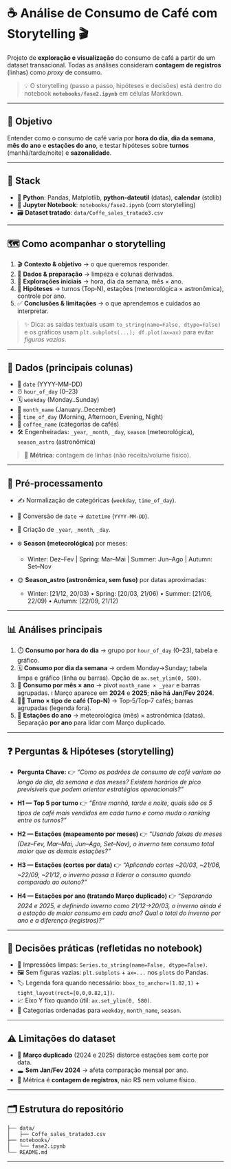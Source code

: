 # ☕️ Análise de Consumo de Café com Storytelling 🎬

Projeto de **exploração e visualização** do consumo de café a partir de um dataset transacional. Todas as análises consideram **contagem de registros** (linhas) como *proxy* de consumo.

> 💡 O storytelling (passo a passo, hipóteses e decisões) está dentro do notebook **`notebooks/fase2.ipynb`** em células Markdown.

---

## 🎯 Objetivo

Entender como o consumo de café varia por **hora do dia**, **dia da semana**, **mês do ano** e **estações do ano**, e testar hipóteses sobre **turnos** (manhã/tarde/noite) e **sazonalidade**.

---

## 🧰 Stack

* 🐍 **Python**: Pandas, Matplotlib, **python-dateutil** (datas), **calendar** (stdlib)
* 📓 **Jupyter Notebook**: `notebooks/fase2.ipynb` (com storytelling)
* 🗃️ **Dataset tratado**: `data/Coffe_sales_tratado3.csv`

---

## 🗺️ Como acompanhar o storytelling

1. 🎬 **Contexto & objetivo** → o que queremos responder.
2. 🧹 **Dados & preparação** → limpeza e colunas derivadas.
3. 🔎 **Explorações iniciais** → hora, dia da semana, mês × ano.
4. 🧪 **Hipóteses** → turnos (Top‑N), estações (meteorológica × astronômica), controle por ano.
5. ✅ **Conclusões & limitações** → o que aprendemos e cuidados ao interpretar.

> ✨ Dica: as saídas textuais usam `to_string(name=False, dtype=False)` e os gráficos usam `plt.subplots(...); df.plot(ax=ax)` para evitar *figuras vazias*.

---

## 🧾 Dados (principais colunas)

* 📆 `date` (YYYY-MM-DD)
* ⏰ `hour_of_day` (0–23)
* 🗓️ `weekday` (Monday..Sunday)
* 📅 `month_name` (January..December)
* 🌇 `time_of_day` (Morning, Afternoon, Evening, Night)
* 🧉 `coffee_name` (categorias de cafés)
* 🛠️ Engenheiradas: `_year`, `_month`, `_day`, `season` (meteorológica), `season_astro` (astronômica)

> 📏 **Métrica**: contagem de linhas (não receita/volume físico).

---

## 🧼 Pré-processamento

* ✍️ Normalização de categóricas (`weekday`, `time_of_day`).
* 🔁 Conversão de `date` → `datetime` (`YYYY-MM-DD`).
* 🧱 Criação de `_year`, `_month`, `_day`.
* ❄️ **Season (meteorológica)** por meses:

  * Winter: Dez–Fev | Spring: Mar–Mai | Summer: Jun–Ago | Autumn: Set–Nov
* 🌞 **Season_astro (astronômica, sem fuso)** por datas aproximadas:

  * Winter: [21/12, 20/03) • Spring: [20/03, 21/06) • Summer: [21/06, 22/09) • Autumn: [22/09, 21/12)

---

## 📊 Análises principais

1. ⏱️ **Consumo por hora do dia** → grupo por `hour_of_day` (0–23), tabela e gráfico.
2. 🗓️ **Consumo por dia da semana** → ordem Monday→Sunday; tabela limpa e gráfico (linha ou barras). Opção de `ax.set_ylim(0, 580)`.
3. 📅 **Consumo por mês × ano** → pivot `month_name × _year` e barras agrupadas. ℹ️ Março aparece em **2024** e **2025**; **não há Jan/Fev 2024**.
4. 👨‍🍳 **Turno × tipo de café (Top‑N)** → Top‑5/Top‑7 cafés; barras agrupadas (legenda fora).
5. 🍂 **Estações do ano** → meteorológica (mês) × astronômica (datas). Separação **por ano** para lidar com Março duplicado.

---

## ❓ Perguntas & Hipóteses (storytelling)

* **Pergunta Chave:**
  👉 *“Como os padrões de consumo de café variam ao longo do dia, da semana e dos meses? Existem horários de pico previsíveis que podem orientar estratégias operacionais?”*

* **H1 — Top 5 por turno**
  👉 *“Entre manhã, tarde e noite, quais são os 5 tipos de café mais vendidos em cada turno e como muda o ranking entre os turnos?”*

* **H2 — Estações (mapeamento por meses)**
  👉 *“Usando faixas de meses (Dez–Fev, Mar–Mai, Jun–Ago, Set–Nov), o inverno tem consumo total maior que as demais estações?”*

* **H3 — Estações (cortes por data)**
  👉 *“Aplicando cortes ~20/03, ~21/06, ~22/09, ~21/12, o inverno passa a liderar o consumo quando comparado ao outono?”*

* **H4 — Estações por ano (tratando Março duplicado)**
  👉 *“Separando 2024 e 2025, e definindo inverno como 21/12→20/03, o inverno ainda é a estação de maior consumo em cada ano? Qual o total do inverno por ano e a diferença (registros)?”*

---

## 🧠 Decisões práticas (refletidas no notebook)

* 🧾 Impressões limpas: `Series.to_string(name=False, dtype=False)`.
* 🖼️ Sem figuras vazias: `plt.subplots` + `ax=...` nos `plot`s do Pandas.
* 🏷️ Legenda fora quando necessário: `bbox_to_anchor=(1.02,1)` + `tight_layout(rect=[0,0,0.82,1])`.
* 📈 Eixo Y fixo quando útil: `ax.set_ylim(0, 580)`.
* 🧱 Categorias ordenadas para `weekday`, `month_name`, `season`.

---

## ⚠️ Limitações do dataset

* 🔁 **Março duplicado** (2024 e 2025) distorce estações sem corte por data.
* 🕳️ **Sem Jan/Fev 2024** → afeta comparação mensal por ano.
* 🧮 Métrica é **contagem de registros**, não R$ nem volume físico.

---

## 🗂️ Estrutura do repositório

```
├── data/
│   ├── Coffe_sales_tratado3.csv   
├── notebooks/
│   └── fase2.ipynb
└── README.md
```

---
